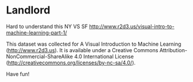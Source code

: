 # Landlord
Hard to understand this  NY VS SF http://www.r2d3.us/visual-intro-to-machine-learning-part-1/

This dataset was collected for A Visual Introduction to Machine Learning (http://www.r2d3.us). It is available under a Creative Commons Attribution-NonCommercial-ShareAlike 4.0 International License (http://creativecommons.org/licenses/by-nc-sa/4.0/).

Have fun! 
